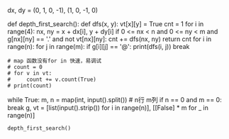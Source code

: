 dx, dy = (0, 1, 0, -1), (1, 0, -1, 0)


def depth_first_search():
    def dfs(x, y):
        vt[x][y] = True
        cnt = 1
        for i in range(4):
            nx, ny = x + dx[i], y + dy[i]
            if 0 <= nx < n and 0 <= ny < m and g[nx][ny] == '.' and not vt[nx][ny]:
                cnt += dfs(nx, ny)
        return cnt
    for i in range(n):
        for j in range(m):
            if g[i][j] == '@':
                print(dfs(i, j))
                break

    # map 函数没有for in 快速，易调试
    # count = 0
    # for v in vt:
    #     count += v.count(True)
    # print(count)


while True:
    m, n = map(int, input().split())  # n行 m列
    if n == 0 and m == 0:
        break
    g, vt = [list(input().strip())
             for i in range(n)], [[False] * m for _ in range(n)]

    depth_first_search()
